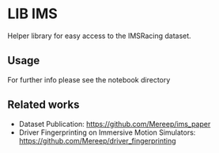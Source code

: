 # LIB IMS
Helper library for easy access to the IMSRacing dataset.

## Usage
For further info please see the notebook directory

## Related works
- Dataset Publication: https://github.com/Mereep/ims_paper
- Driver Fingerprinting on Immersive Motion Simulators: https://github.com/Mereep/driver_fingerprinting 
